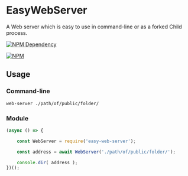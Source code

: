 # EasyWebServer

A Web server which is easy to use in command-line or as a forked Child process.

[![NPM Dependency](https://david-dm.org/TechQuery/EasyWebServer.svg)](https://david-dm.org/TechQuery/EasyWebServer)

[![NPM](https://nodei.co/npm/easy-web-server.png?downloads=true&downloadRank=true&stars=true)](https://nodei.co/npm/easy-web-server/)



## Usage

### Command-line

```Shell
web-server ./path/of/public/folder/
```

### Module

```JavaScript
(async () => {

    const WebServer = require('easy-web-server');

    const address = await WebServer('./path/of/public/folder/');

    console.dir( address );
})();
```
